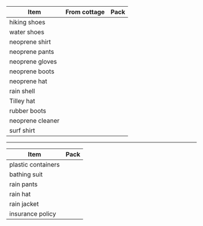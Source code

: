 Item | From cottage | Pack
--- | --- | ---
hiking shoes |
water shoes |
neoprene shirt |
neoprene pants |
neoprene gloves |
neoprene boots |
neoprene hat |
rain shell |
Tilley hat |
rubber boots |
neoprene cleaner |
surf shirt |

---

Item | Pack
--- | ---
plastic containers |
bathing suit |
rain pants |
rain hat |
rain jacket |
insurance policy |